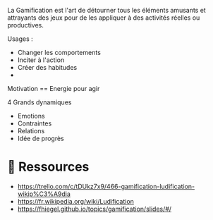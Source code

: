 
La Gamification est l'art de détourner tous les éléments amusants et attrayants des jeux pour de les appliquer à des activités réelles ou productives.

Usages : 
- Changer les comportements
- Inciter à l'action
- Créer des habitudes
- 
Motivation == Energie pour agir

4 Grands dynamiques
- Emotions
- Contraintes
- Relations
- Idée de progrès
# 🔗 Ressources

- https://trello.com/c/tDUkz7x9/466-gamification-ludification-wikip%C3%A9dia
- https://fr.wikipedia.org/wiki/Ludification
- https://fhiegel.github.io/topics/gamification/slides/#/